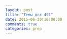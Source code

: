 ```yaml
---
layout: post
title: "Темы для 451"
date: 2015-06-30T16:00:00
comments: true
categories: prep
---
```

